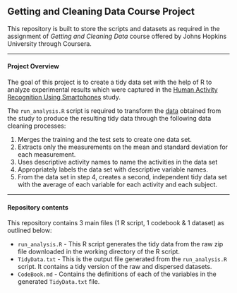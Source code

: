 ## Getting and Cleaning Data Course Project

This repository is built to store the scripts and datasets as required in the assignment of *Getting and Cleaning Data* course offered by Johns Hopkins University through Coursera.

---

#### Project Overview

The goal of this project is to create a tidy data set with the help of R to analyze experimental results which were captured in the [Human Activity Recognition Using Smartphones](http://archive.ics.uci.edu/ml/datasets/Human+Activity+Recognition+Using+Smartphones) study.

The `run_analysis.R` script is required to transform the [data](https://d396qusza40orc.cloudfront.net/getdata%2Fprojectfiles%2FUCI%20HAR%20Dataset.zip) obtained from the study to produce the resulting tidy data through the following data cleaning processes:

 1. Merges the training and the test sets to create one data set.
 2. Extracts only the measurements on the mean and standard deviation for each measurement. 
 3. Uses descriptive activity names to name the activities in the data set
 4. Appropriately labels the data set with descriptive variable names. 
 5. From the data set in step 4, creates a second, independent tidy data set with the average of each variable for each activity and each subject.
 
---

#### Repository contents

This repository contains 3 main files (1 R script, 1 codebook & 1 dataset) as outlined below:

 - `run_analysis.R` - This R script generates the tidy data from the raw zip file downloaded in the working directory of the R script.
 - `TidyData.txt` - This is the output file generated from the `run_analysis.R` script. It contains a tidy version of the raw and dispersed datasets.
 - `CodeBook.md` - Contains the definitions of each of the variables in the generated `TidyData.txt` file.